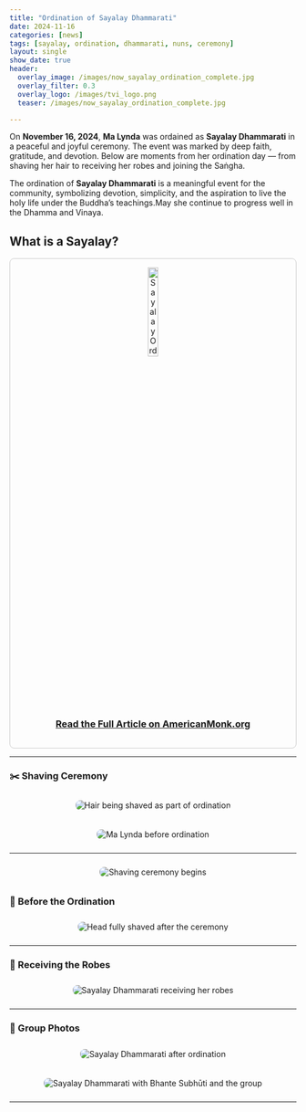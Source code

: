 ```yaml
---
title: "Ordination of Sayalay Dhammarati"
date: 2024-11-16
categories: [news]
tags: [sayalay, ordination, dhammarati, nuns, ceremony]
layout: single
show_date: true
header:
  overlay_image: /images/now_sayalay_ordination_complete.jpg
  overlay_filter: 0.3
  overlay_logo: /images/tvi_logo.png
  teaser: /images/now_sayalay_ordination_complete.jpg

---
```


On **November 16, 2024**, **Ma Lynda** was ordained as **Sayalay Dhammarati** in a peaceful and joyful ceremony.  The event was marked by deep faith, gratitude, and devotion. Below are moments from her ordination day — from shaving her hair to receiving her robes and joining the Saṅgha.

The ordination of **Sayalay Dhammarati** is a meaningful event for the community, symbolizing devotion, simplicity, and the aspiration to live the holy life under the Buddha’s teachings.May she continue to progress well in the Dhamma and Vinaya.

## What is a Sayalay?
<div style="border:1px solid #ccc; border-radius:8px; padding:15px; text-align:center; max-width:600px; margin:auto;">
  <a href="https://americanmonk.org/sayalay-ordination/" target="_blank" rel="noopener noreferrer">
    <img src="/images/now_sayalay_ordination_complete.jpg" alt="Sayalay Ordination" style="width:20%; border-radius:6px;">
    <h3 style="margin-top:10px;">Read the Full Article on AmericanMonk.org</h3>
  </a>
</div>

---

### ✂️ Shaving Ceremony
<p align="center">
  <img src="/images/sayalay_shaving2.jpg" alt="Hair being shaved as part of ordination" style="max-width: 600px; border-radius: 8px; margin: 10px;">
</p>

<p align="center">
  <img src="/images/sayalay_with_her_hair_below.jpg" alt="Ma Lynda before ordination" style="max-width: 600px; border-radius: 8px; margin: 10px;">
</p>

---

<p align="center">
  <img src="/images/sayalay_shaving.jpg" alt="Shaving ceremony begins" style="max-width: 600px; border-radius: 8px; margin: 10px;">
</p>

### 🙏 Before the Ordination

<p align="center">
  <img src="/images/sayalay_shaved.jpg" alt="Head fully shaved after the ceremony" style="max-width: 600px; border-radius: 8px; margin: 10px;">
</p>

---

### 🧘 Receiving the Robes

<p align="center">
  <img src="/images/sayalay_getting_robes.jpg" alt="Sayalay Dhammarati receiving her robes" style="max-width: 600px; border-radius: 8px; margin: 10px;">
</p>

---

### 🌸 Group Photos
<p align="center">
  <img src="/images/now_sayalay_ordination_complete.jpg" alt="Sayalay Dhammarati after ordination" style="max-width: 600px; border-radius: 8px; margin: 10px;">
</p>

<p align="center">
  <img src="/images/sayalay_with_bhante_and_group.jpg" alt="Sayalay Dhammarati with Bhante Subhūti and the group" style="max-width: 600px; border-radius: 8px; margin: 10px;">
</p>


---


